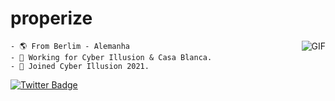 #                                                     properize

<img align="right" alt="GIF" src="https://media.discordapp.net/attachments/782665455587557417/797153231360491550/57b73e4287a17d2dbddedf5de9ae40b5.png?width=240&height=240"/>

```My name is properize, I am from Alemnha and I am studying programming, which has been working as a pentester for Cyber Illusion 2021 and Casa Blanca since 2020. 📝
- 🌎 From Berlim - Alemanha
- 🧠 Working for Cyber Illusion & Casa Blanca.
- 🧪 Joined Cyber Illusion 2021.
```
[![Twitter Badge](https://img.shields.io/badge/-@properize-2ccce9?style=flat-square&labelColor=2ccce9&logo=twitter&logoColor=white&link=https://twitter.com/properize)](https://twitter.com/properize) 
<!--
**SystemsFrozen/SystemsFrozen** is a ✨ _special_ ✨ repository because its `README.md` (this file) appears on your GitHub profile.
